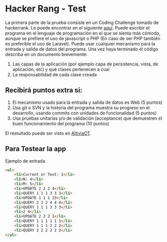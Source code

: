 # Hacker Rang - Test

La primera parte de la prueba consiste en un Coding Challenge tomado de hackerrank. Lo
puede encontrar en el siguiente [aqui](https://www.hackerrank.com/challenges/cube-summation). Puede escribir el programa en el lenguaje de programación en el que se sienta más cómodo, aunque se prefiere el uso de javascript o PHP (En caso de ser PHP también es preferible el uso de Laravel). Puede usar cualquier mecanismo para la entrada y salida de datos del programa. Una vez haya terminado el código describa en un documento brevemente:

1. Las capas de la aplicación (por ejemplo capa de persistencia, vista, de aplicación, etc)
y qué clases pertenecen a cual
2. La responsabilidad de cada clase creada

Recibirá puntos extra si:
--------

1. El mecanismo usado para la entrada y salida de datos es Web (5 puntos)
2. Usa git o SVN y la historia del programa muestra su progreso en el desarrollo, usando
commits con unidades de funcionalidad (5 puntos)
3. Usa pruebas unitarias y/o de validación (acceptance) que demuestren el buen
funcionamiento del programa (10 puntos)


El restultado puede ser visto en [AltiviaOT](http://test.altiviaot.com/hackerrang/).


Para Testear la app
--------

Ejemplo de entrada

```html
<ul>
	<li>Current or Test: 1</li>
	<li>N: 4</li>
	<li>M: 5</li>
	<li>UPDATE 2 2 2 4</li>
	<li>QUERY 1 1 1 3 3 3</li>
	<li>UPDATE 1 1 1 23</li>
	<li>QUERY 2 2 2 4 4 4</li>
	<li>QUERY 1 1 1 3 3 3</li>
	<li>2 4</li>
	<li>UPDATE 2 2 2 1</li>
	<li>QUERY 1 1 1 1 1 1</li>
	<li>QUERY 1 1 1 2 2 2</li>
	<li>QUERY 2 2 2 2 2 2</li>
</ul>
```	 